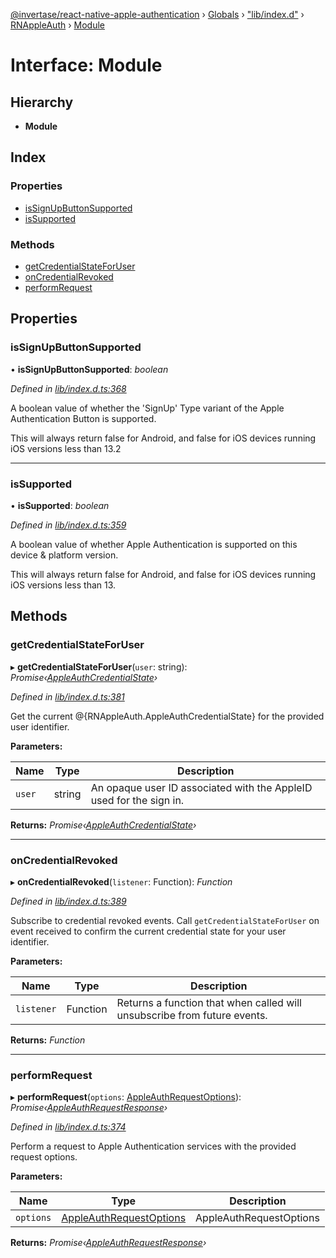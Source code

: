 [@invertase/react-native-apple-authentication](../README.md) › [Globals](../globals.md) › ["lib/index.d"](../modules/_lib_index_d_.md) › [RNAppleAuth](../modules/_lib_index_d_.rnappleauth.md) › [Module](_lib_index_d_.rnappleauth.module.md)

# Interface: Module

## Hierarchy

* **Module**

## Index

### Properties

* [isSignUpButtonSupported](_lib_index_d_.rnappleauth.module.md#issignupbuttonsupported)
* [isSupported](_lib_index_d_.rnappleauth.module.md#issupported)

### Methods

* [getCredentialStateForUser](_lib_index_d_.rnappleauth.module.md#getcredentialstateforuser)
* [onCredentialRevoked](_lib_index_d_.rnappleauth.module.md#oncredentialrevoked)
* [performRequest](_lib_index_d_.rnappleauth.module.md#performrequest)

## Properties

###  isSignUpButtonSupported

• **isSignUpButtonSupported**: *boolean*

*Defined in [lib/index.d.ts:368](https://github.com/invertase/react-native-apple-authentication/blob/1d958901/lib/index.d.ts#L368)*

A boolean value of whether the 'SignUp' Type variant of the Apple Authentication Button is
supported.

This will always return false for Android, and false for iOS devices running iOS
versions less than 13.2

___

###  isSupported

• **isSupported**: *boolean*

*Defined in [lib/index.d.ts:359](https://github.com/invertase/react-native-apple-authentication/blob/1d958901/lib/index.d.ts#L359)*

A boolean value of whether Apple Authentication is supported on this device & platform version.

This will always return false for Android, and false for iOS devices running iOS
versions less than 13.

## Methods

###  getCredentialStateForUser

▸ **getCredentialStateForUser**(`user`: string): *Promise‹[AppleAuthCredentialState](../enums/_lib_index_d_.rnappleauth.appleauthcredentialstate.md)›*

*Defined in [lib/index.d.ts:381](https://github.com/invertase/react-native-apple-authentication/blob/1d958901/lib/index.d.ts#L381)*

Get the current @{RNAppleAuth.AppleAuthCredentialState} for the provided user identifier.

**Parameters:**

Name | Type | Description |
------ | ------ | ------ |
`user` | string | An opaque user ID associated with the AppleID used for the sign in.  |

**Returns:** *Promise‹[AppleAuthCredentialState](../enums/_lib_index_d_.rnappleauth.appleauthcredentialstate.md)›*

___

###  onCredentialRevoked

▸ **onCredentialRevoked**(`listener`: Function): *Function*

*Defined in [lib/index.d.ts:389](https://github.com/invertase/react-native-apple-authentication/blob/1d958901/lib/index.d.ts#L389)*

Subscribe to credential revoked events. Call `getCredentialStateForUser` on event received
to confirm the current credential state for your user identifier.

**Parameters:**

Name | Type | Description |
------ | ------ | ------ |
`listener` | Function | Returns a function that when called will unsubscribe from future events.  |

**Returns:** *Function*

___

###  performRequest

▸ **performRequest**(`options`: [AppleAuthRequestOptions](_lib_index_d_.rnappleauth.appleauthrequestoptions.md)): *Promise‹[AppleAuthRequestResponse](_lib_index_d_.rnappleauth.appleauthrequestresponse.md)›*

*Defined in [lib/index.d.ts:374](https://github.com/invertase/react-native-apple-authentication/blob/1d958901/lib/index.d.ts#L374)*

Perform a request to Apple Authentication services with the provided request options.

**Parameters:**

Name | Type | Description |
------ | ------ | ------ |
`options` | [AppleAuthRequestOptions](_lib_index_d_.rnappleauth.appleauthrequestoptions.md) | AppleAuthRequestOptions  |

**Returns:** *Promise‹[AppleAuthRequestResponse](_lib_index_d_.rnappleauth.appleauthrequestresponse.md)›*
